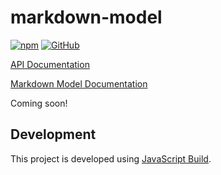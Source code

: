 # markdown-model

[![npm](https://img.shields.io/npm/v/markdown-model)](https://www.npmjs.com/package/markdown-model)
[![GitHub](https://img.shields.io/github/license/craigahobbs/markdown-model)](https://github.com/craigahobbs/markdown-model/blob/main/LICENSE)

[API Documentation](https://craigahobbs.github.io/markdown-model/)

[Markdown Model Documentation](https://craigahobbs.github.io/schema-markdown-doc/#url=https://craigahobbs.github.io/markdown-model/markdown-model.json&name=Markdown)

Coming soon!


## Development

This project is developed using [JavaScript Build](https://github.com/craigahobbs/javascript-build#readme).
